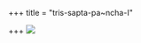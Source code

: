 +++
title = "tris-sapta-pa~ncha-I"

+++
[![](https://i1.wp.com/lh6.ggpht.com/_hjuA1bE0hBw/TDDXGPqBEBI/AAAAAAAABfc/Z70aE_bZX6M/s800/contextfree.jpg)](http://picasaweb.google.com/lh/photo/bu7I_Fz-wD1rQCenUIaeVA?feat=embedwebsite)
